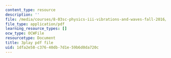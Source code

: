 ```yaml
---
content_type: resource
description: ''
file: /media/courses/8-03sc-physics-iii-vibrations-and-waves-fall-2016/1dfa2e58c37640db7d1e59b6d0da720c_FY6iXM9X5Fo.pdf
file_type: application/pdf
learning_resource_types: []
ocw_type: OCWFile
resourcetype: Document
title: 3play pdf file
uid: 1dfa2e58-c376-40db-7d1e-59b6d0da720c
---
```

